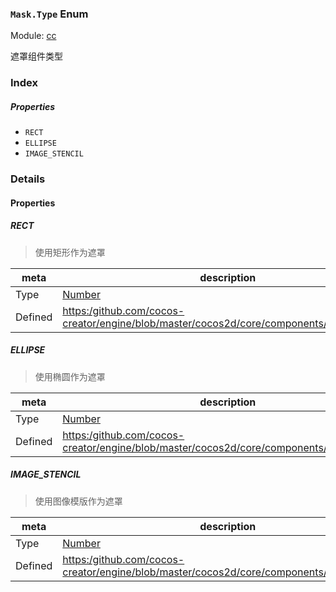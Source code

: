 ### `Mask.Type` Enum



Module: [cc](../modules/cc.md)




遮罩组件类型

### Index

##### Properties

  - `RECT`
  - `ELLIPSE`
  - `IMAGE_STENCIL`

### Details

#### Properties


##### RECT

> 使用矩形作为遮罩

| meta | description |
|------|-------------|
| Type | <a href="https://developer.mozilla.org/en/JavaScript/Reference/Global_Objects/Number" class="crosslink external" target="_blank">Number</a> |
| Defined | [https:/github.com/cocos-creator/engine/blob/master/cocos2d/core/components/CCMask.js:39](https:/github.com/cocos-creator/engine/blob/master/cocos2d/core/components/CCMask.js#L39) |



##### ELLIPSE

> 使用椭圆作为遮罩

| meta | description |
|------|-------------|
| Type | <a href="https://developer.mozilla.org/en/JavaScript/Reference/Global_Objects/Number" class="crosslink external" target="_blank">Number</a> |
| Defined | [https:/github.com/cocos-creator/engine/blob/master/cocos2d/core/components/CCMask.js:45](https:/github.com/cocos-creator/engine/blob/master/cocos2d/core/components/CCMask.js#L45) |



##### IMAGE_STENCIL

> 使用图像模版作为遮罩

| meta | description |
|------|-------------|
| Type | <a href="https://developer.mozilla.org/en/JavaScript/Reference/Global_Objects/Number" class="crosslink external" target="_blank">Number</a> |
| Defined | [https:/github.com/cocos-creator/engine/blob/master/cocos2d/core/components/CCMask.js:51](https:/github.com/cocos-creator/engine/blob/master/cocos2d/core/components/CCMask.js#L51) |


